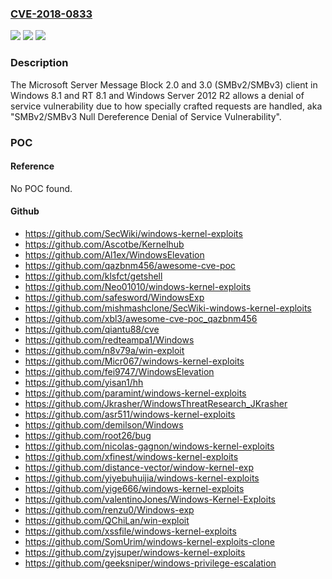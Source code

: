 ### [CVE-2018-0833](https://cve.mitre.org/cgi-bin/cvename.cgi?name=CVE-2018-0833)
![](https://img.shields.io/static/v1?label=Product&message=Server%20Message%20Block&color=blue)
![](https://img.shields.io/static/v1?label=Version&message=n%2Fa&color=blue)
![](https://img.shields.io/static/v1?label=Vulnerability&message=Moderate&color=brighgreen)

### Description

The Microsoft Server Message Block 2.0 and 3.0 (SMBv2/SMBv3) client in Windows 8.1 and RT 8.1 and Windows Server 2012 R2 allows a denial of service vulnerability due to how specially crafted requests are handled, aka "SMBv2/SMBv3 Null Dereference Denial of Service Vulnerability".

### POC

#### Reference
No POC found.

#### Github
- https://github.com/SecWiki/windows-kernel-exploits
- https://github.com/Ascotbe/Kernelhub
- https://github.com/Al1ex/WindowsElevation
- https://github.com/qazbnm456/awesome-cve-poc
- https://github.com/klsfct/getshell
- https://github.com/Neo01010/windows-kernel-exploits
- https://github.com/safesword/WindowsExp
- https://github.com/mishmashclone/SecWiki-windows-kernel-exploits
- https://github.com/xbl3/awesome-cve-poc_qazbnm456
- https://github.com/qiantu88/cve
- https://github.com/redteampa1/Windows
- https://github.com/n8v79a/win-exploit
- https://github.com/Micr067/windows-kernel-exploits
- https://github.com/fei9747/WindowsElevation
- https://github.com/yisan1/hh
- https://github.com/paramint/windows-kernel-exploits
- https://github.com/Jkrasher/WindowsThreatResearch_JKrasher
- https://github.com/asr511/windows-kernel-exploits
- https://github.com/demilson/Windows
- https://github.com/root26/bug
- https://github.com/nicolas-gagnon/windows-kernel-exploits
- https://github.com/xfinest/windows-kernel-exploits
- https://github.com/distance-vector/window-kernel-exp
- https://github.com/yiyebuhuijia/windows-kernel-exploits
- https://github.com/yige666/windows-kernel-exploits
- https://github.com/valentinoJones/Windows-Kernel-Exploits
- https://github.com/renzu0/Windows-exp
- https://github.com/QChiLan/win-exploit
- https://github.com/xssfile/windows-kernel-exploits
- https://github.com/SomUrim/windows-kernel-exploits-clone
- https://github.com/zyjsuper/windows-kernel-exploits
- https://github.com/geeksniper/windows-privilege-escalation

